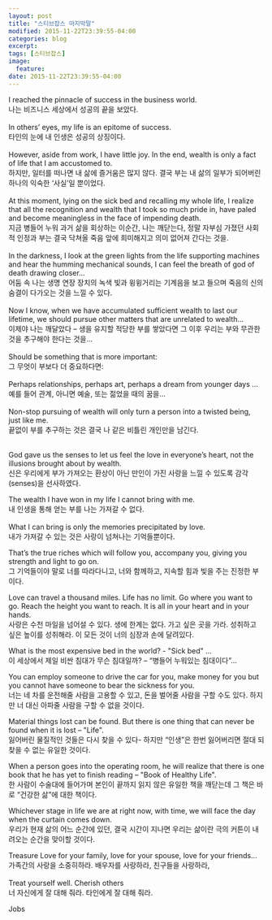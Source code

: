 ```yaml
---
layout: post
title: "스티브잡스 마지막말"
modified: 2015-11-22T23:39:55-04:00
categories: blog
excerpt:
tags: [스티브잡스]
image:
  feature:
date: 2015-11-22T23:39:55-04:00
---
```


I reached the pinnacle of success in the business world.<br>
나는 비즈니스 세상에서 성공의 끝을 보았다.<br><br>
In others’ eyes, my life is an epitome of success.<br>
타인의 눈에 내 인생은 성공의 상징이다.<br><br>
However, aside from work, I have little joy. In the end, wealth is only a fact of life that I am accustomed to.<br>
​하지만, 일터를 떠나면 내 삶에 즐거움은 많지 않다. 결국 부는 내 삶의 일부가 되어버린 하나의 익숙한 ‘사실’일 뿐이었다.<br><br>
At this moment, lying on the sick bed and recalling my whole life, I realize that all the recognition and wealth that I took so much pride in, have paled and become meaningless in the face of impending death.<br>
지금 병들어 누워 과거 삶을 회상하는 이순간, 나는 깨닫는다, 정말 자부심 가졌던 사회적 인정과 부는 결국 닥쳐올 죽음 앞에 희미해지고 의미 없어져 간다는 것을.<br><br>
In the darkness, I look at the green lights from the life supporting machines and hear the humming mechanical sounds, I can feel the breath of god of death drawing closer…<br>
어둠 속 나는 생명 연장 장치의 녹색 빛과 윙윙거리는 기계음을 보고 들으며 죽음의 신의 숨결이 다가오는 것을 느낄 수 있다.<br><br>
Now I know, when we have accumulated sufficient wealth to last our lifetime, we should pursue other matters that are unrelated to wealth…<br>
이제야 나는 깨달았다 – 생을 유지할 적당한 부를 쌓았다면 그 이후 우리는 부와 무관한 것을 추구해야 한다는 것을…<br><br>
Should be something that is more important:<br>
그 무엇이 부보다 더 중요하다면:<br><br>
Perhaps relationships, perhaps art, perhaps a dream from younger days ...<br>
예를 들어 관계, 아니면 예술, 또는 젊었을 때의 꿈을…<br><br>
Non-stop pursuing of wealth will only turn a person into a twisted being, just like me.<br>
끝없이 부를 추구하는 것은 결국 나 같은 비틀린 개인만을 남긴다.<br><br>
 
God gave us the senses to let us feel the love in everyone’s heart, not the illusions brought about by wealth.<br>
신은 우리에게 부가 가져오는 환상이 아닌 만인이 가진 사랑을 느낄 수 있도록 감각(senses)을 선사하였다.<br>
 
The wealth I have won in my life I cannot bring with me.<br>
내 인생을 통해 얻는 부를 나는 가져갈 수 없다.<br><br>
What I can bring is only the memories precipitated by love.<br>
내가 가져갈 수 있는 것은 사랑이 넘쳐나는 기억들뿐이다.<br>
 
That’s the true riches which will follow you, accompany you, giving you strength and light to go on.<br>
그 기억들이야 말로 너를 따라다니고, 너와 함께하고, 지속할 힘과 빛을 주는 진정한 부이다.<br>
 
Love can travel a thousand miles. Life has no limit. Go where you want to go. Reach the height you want to reach. It is all in your heart and in your hands.<br>
사랑은 수천 마일을 넘어설 수 있다. 생에 한계는 없다. 가고 싶은 곳을 가라. 성취하고 싶은 높이를 성취해라. 이 모든 것이 너의 심장과 손에 달려있다.<br>
 
What is the most expensive bed in the world? - "Sick bed" …<br>
이 세상에서 제일 비싼 침대가 무슨 침대일까? – “병들어 누워있는 침대이다”…<br>
 
You can employ someone to drive the car for you, make money for you but you cannot have someone to bear the sickness for you.<br>
너는 네 차를 운전해줄 사람을 고용할 수 있고, 돈을 벌어줄 사람을 구할 수도 있다. 하지만 너 대신 아파줄 사람을 구할 수 없을 것이다.<br>
 
Material things lost can be found. But there is one thing that can never be found when it is lost – "Life".<br>
잃어버린 물질적인 것들은 다시 찾을 수 있다- 하지만 “인생”은 한번 잃어버리면 절대 되찾을 수 없는 유일한 것이다.<br>
 
When a person goes into the operating room, he will realize that there is one book that he has yet to finish reading – "Book of Healthy Life".<br>
한 사람이 수술대에 들어가며 본인이 끝까지 읽지 않은 유일한 책을 깨닫는데 그 책은 바로 “건강한 삶”에 대한 책이다.<br>
 
Whichever stage in life we are at right now, with time, we will face the day when the curtain comes down.<br>
우리가 현재 삶의 어느 순간에 있던, 결국 시간이 지나면 우리는 삶이란 극의 커튼이 내려오는 순간을 맞이할 것이다.<br>
 
Treasure Love for your family, love for your spouse, love for your friends...<br>
가족간의 사랑을 소중히하라. 배우자를 사랑하라, 친구들을 사랑하라,<br><br>
Treat yourself well. Cherish others<br>
너 자신에게 잘 대해 줘라. 타인에게 잘 대해 줘라.<br>




Jobs